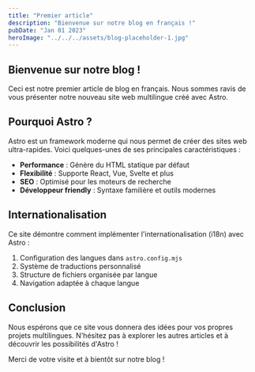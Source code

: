 ```yaml
---
title: "Premier article"
description: "Bienvenue sur notre blog en français !"
pubDate: "Jan 01 2023"
heroImage: "../../../assets/blog-placeholder-1.jpg"
---
```


## Bienvenue sur notre blog !

Ceci est notre premier article de blog en français. Nous sommes ravis de vous présenter notre
nouveau site web multilingue créé avec Astro.

## Pourquoi Astro ?

Astro est un framework moderne qui nous permet de créer des sites web ultra-rapides. Voici
quelques-unes de ses principales caractéristiques :

- **Performance** : Génère du HTML statique par défaut
- **Flexibilité** : Supporte React, Vue, Svelte et plus
- **SEO** : Optimisé pour les moteurs de recherche
- **Développeur friendly** : Syntaxe familière et outils modernes

## Internationalisation

Ce site démontre comment implémenter l'internationalisation (i18n) avec Astro :

1. Configuration des langues dans `astro.config.mjs`
2. Système de traductions personnalisé
3. Structure de fichiers organisée par langue
4. Navigation adaptée à chaque langue

## Conclusion

Nous espérons que ce site vous donnera des idées pour vos propres projets multilingues. N'hésitez
pas à explorer les autres articles et à découvrir les possibilités d'Astro !

Merci de votre visite et à bientôt sur notre blog !
